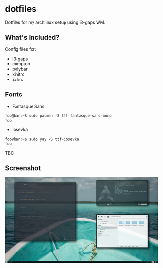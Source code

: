 # dotfiles

Dotfiles for my archlinux setup using i3-gaps WM.

## What's Included?

Config files for:

- i3-gaps
- compton
- polybar
- xinitrc
- zshrc

## Fonts

- Fantasque Sans

```console
foo@bar:~$ sudo pacman -S ttf-fantasque-sans-mono
foo
```

- Iosevka

```console
foo@bar:~$ sudo yay -S ttf-iosevka
foo
```

TBC

## Screenshot

![Preview](https://github.com/vfalanis/dotfiles/blob/master/Screenshot.png)
